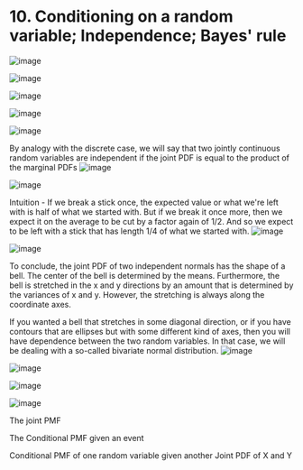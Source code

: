 # 10. Conditioning on a random variable; Independence; Bayes' rule

![image](media/Intro-Syllabus_10.-Conditioning-on-a-random-variable;-Independence;-Bayes'-rule-image1.png)

![image](media/Intro-Syllabus_10.-Conditioning-on-a-random-variable;-Independence;-Bayes'-rule-image2.png)

![image](media/Intro-Syllabus_10.-Conditioning-on-a-random-variable;-Independence;-Bayes'-rule-image3.png)

![image](media/Intro-Syllabus_10.-Conditioning-on-a-random-variable;-Independence;-Bayes'-rule-image4.png)

![image](media/Intro-Syllabus_10.-Conditioning-on-a-random-variable;-Independence;-Bayes'-rule-image5.png)

By analogy with the discrete case, we will say that two jointly continuous random variables are independent if the joint PDF is equal to the product of the marginal PDFs
![image](media/Intro-Syllabus_10.-Conditioning-on-a-random-variable;-Independence;-Bayes'-rule-image6.png)

![image](media/Intro-Syllabus_10.-Conditioning-on-a-random-variable;-Independence;-Bayes'-rule-image7.png)

Intuition - If we break a stick once, the expected value or what we're left with is half of what we started with. But if we break it once more, then we expect it on the average to be cut by a factor again of 1/2. And so we expect to be left with a stick that has length 1/4 of what we started with.
![image](media/Intro-Syllabus_10.-Conditioning-on-a-random-variable;-Independence;-Bayes'-rule-image8.png)

![image](media/Intro-Syllabus_10.-Conditioning-on-a-random-variable;-Independence;-Bayes'-rule-image9.png)

To conclude, the joint PDF of two independent normals has the shape of a bell. The center of the bell is determined by the means. Furthermore, the bell is stretched in the x and y directions by an amount that is determined by the variances of x and y. However, the stretching is always along the coordinate axes.

If you wanted a bell that stretches in some diagonal direction, or if you have contours that are ellipses but with some different kind of axes, then you will have dependence between the two random variables. In that case, we will be dealing with a so-called bivariate normal distribution.
![image](media/Intro-Syllabus_10.-Conditioning-on-a-random-variable;-Independence;-Bayes'-rule-image10.png)

![image](media/Intro-Syllabus_10.-Conditioning-on-a-random-variable;-Independence;-Bayes'-rule-image11.png)

![image](media/Intro-Syllabus_10.-Conditioning-on-a-random-variable;-Independence;-Bayes'-rule-image12.png)

![image](media/Intro-Syllabus_10.-Conditioning-on-a-random-variable;-Independence;-Bayes'-rule-image13.png)

The joint PMF

The Conditional PMF given an event

Conditional PMF of one random variable given another
Joint PDF of X and Y
